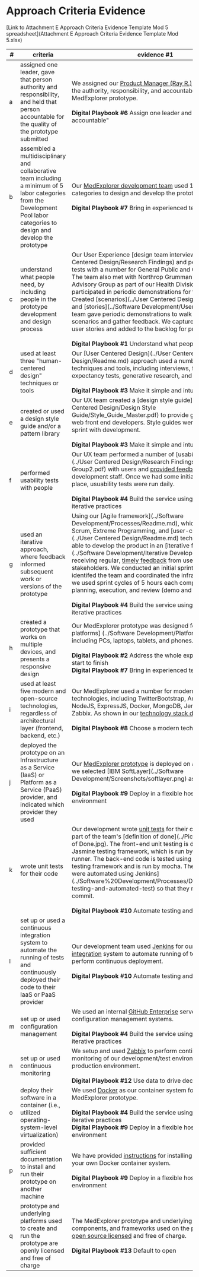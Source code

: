 # Approach Criteria Evidence
[Link to Attachment E Approach Criteria Evidence Template Mod 5 spreadsheet](Attachment E Approach Criteria Evidence Template Mod 5.xlsx)

|#|criteria |evidence #1|
|---|---------|-----------|
|a|assigned one leader, gave that person authority and responsibility, and held that person accountable for the quality of the prototype submitted | We assigned our [Product Manager (Ray R.)](../MedExplorer%20Development%20Team.md) and gave him the authority, responsibility, and accountability for the MedExplorer prototype. <BR><BR>__Digital Playbook #6__ Assign one leader and hold that person accountable" |
|b|assembled a multidisciplinary and collaborative team including a minimum of 5 labor categories from the Development Pool labor categories to design and develop the prototype | Our [MedExplorer development team](../MedExplorer%20Development%20Team.md) used 10 of the labor categories to design and develop the prototype. <BR><BR>__Digital Playbook #7__ Bring in experienced teams |
|c|understand what people need, by including people in the prototype development and design process | Our User Experience [design team interviewed](../User Centered Design/Research Findings) and performed user tests with a number for General Public and Clinician users. The team also met with Northrop Grumman's Clinical Advisory Group as part of our Health Division. Users participated in periodic demonstrations for feedback. Created [scenarios](../User Centered Design/Scenarios) and [stories](../Software Development/User-Stories). The team gave periodic demonstrations to walk through scenarios and gather feedback. We captured feedback as user stories and added to the backlog for prioritization. <BR><BR>__Digital Playbook #1__ Understand what people need |
|d|used at least three "human-centered design" techniques or tools | Our [User Centered Design](../User Centered Design/Readme.md) approach used a number of techniques and tools, including interviews, focus groups, expectancy tests, generative research, and usability tests. <BR><BR>__Digital Playbook #3__ Make it simple and intuitive |
|e|created or used a design style guide and/or a pattern library | Our UX team created a [design style guide](../User Centered Design/Design Style Guide/Style_Guide_Master.pdf) to provide guidance for the web front end developers. Style guides were updated each sprint with development. <BR><BR>__Digital Playbook #3__ Make it simple and intuitive |
|f|performed usability tests with people | Our UX team performed a number of [usability tests](../User Centered Design/Research Findings/Focus Group2.pdf) with users and [provided feedback](../User%20Centered%20Design/Research%20Findings/Generative_Research.pdf) to the development staff. Once we had some initial features in place, usuability tests were run daily. <BR><BR>__Digital Playbook #4__ Build the service using agile and iterative practices |
|g|used an iterative approach, where feedback informed subsequent work or versions of the prototype | Using our [Agile framework](../Software Development/Processes/Readme.md), which is built upon Scrum, Extreme Programming, and [user-centered design](../User Centered Design/Readme.md) techniques, we were able to develop the product in an [iterative fashion](../Software Development/Iterative Development.md) while receiving regular, [timely feedback](../User%20Centered%20Design/Research%20Findings/Generative_Research.pdf) from users and stakeholders. We conducted an initial sprint 0 as we identifed the team and coordinated the infrastructure. Then we used sprint cycles of 5 hours each comprised of sprint planning, execution, and review (demo and retrospective). <BR><BR>__Digital Playbook #4__ Build the service using agile and iterative practices |
|h|created a prototype that works on multiple devices, and presents a responsive design | Our MedExplorer prototype was designed for [multiple platforms] (../Software Development/Platform Support.md) including PCs, laptops, tablets, and phones. <BR><BR>__Digital Playbook #2__ Address the whole experience, from start to finish <BR>__Digital Playbook #7__ Bring in experienced teams |
|i|used at least five modern and open-source technologies, regardless of architectural layer (frontend, backend, etc.) | Our MedExplorer used a number for modern, [open source](/License.md#open-source-third-party-software-licenses) technologies, including TwitterBootstrap, AngularJS, NodeJS, ExpressJS, Docker, MongoDB, Jenkins and Zabbix. As shown in our [technology stack diagram](../Diagrams/MedExplorer_TechnologyStack.png). <BR><BR>__Digital Playbook #8__ Choose a modern technology stack |
|j|deployed the prototype on an Infrastructure as a Service (IaaS) or Platform as a Service (PaaS) provider, and indicated which provider they used | Our [MedExplorer prototype](http://MedExplorer.northropgrumman.com) is deployed on a IaaS provider, we selected [IBM SoftLayer](../Software Development/Screenshots/softlayer.png) as our provider. <BR><BR>__Digital Playbook #9__ Deploy in a flexible hosting environment |
|k|wrote unit tests for their code | Our development wrote [unit tests](../../src/client/test) for their code and was part of the team's [definition of done](../Pictures/Definition of Done.jpg). The front-end unit testing is done using the Jasmine testing framework, which is run by the Karma test-runner. The back-end code is tested using the UnitJS testing framework and is run by mocha. These [unit tests were automated using Jenkins] (../Software%20Development/Processes/DevOps.md#unit-testing-and-automated-test) so that they run after every commit. <BR><BR>__Digital Playbook #10__ Automate testing and deployments |
|l|set up or used a continuous integration system to automate the running of tests and continuously deployed their code to their IaaS or PaaS provider | Our development team used [Jenkins](../Software%20Development/Screenshots#jenkins) for our [continuous integration](../Software%20Development/Processes/DevOps.md#continuous-integration) system to automate running of tests and to perform continuous deployment. <BR><BR>__Digital Playbook #10__ Automate testing and deployments |
|m|set up or used configuration management | We used an internal [GitHub Enterprise](../Software%20Development/Screenshots#github) server as our configuration management systems. <BR><BR>__Digital Playbook #4__ Build the service using agile and iterative practices |
|n|set up or used continuous monitoring | We setup and used [Zabbix](http://medexplorer.northropgrumman.com:9001/zabbix/dashboard.php) to perform continuous monitoring of our development/test environment and our production environment. <BR><BR>__Digital Playbook #12__ Use data to drive decisions |
|o|deploy their software in a container (i.e., utilized operating-system-level virtualization) | We used [Docker](../Software%20Development/Processes/DevOps.md#continuous-deliverydeployment) as our container system for our MedExplorer prototype. <BR><BR>__Digital Playbook #4__ Build the service using agile and iterative practices <BR>__Digital Playbook #9__ Deploy in a flexible hosting environment |
|p|provided sufficient documentation to install and run their prototype on another machine | We have provided [instructions](../Install%20Procedures) for installing MedExplorer in your own Docker container system. <BR><BR>__Digital Playbook #9__ Deploy in a flexible hosting environment |
|q|prototype and underlying platforms used to create and run the prototype are openly licensed and free of charge | The MedExplorer prototype and underlying platforms, components, and frameworks used on the project were [open source licensed](../../License.md) and free of charge. <BR><BR>__Digital Playbook #13__ Default to open |